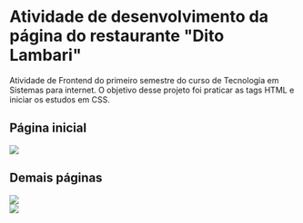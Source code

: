 # Atividade de desenvolvimento da página do restaurante "Dito Lambari"
Atividade de Frontend do primeiro semestre do curso de  Tecnologia em Sistemas para internet. O objetivo desse projeto foi praticar as tags HTML e iniciar os estudos em CSS.
## Página inicial 
![](https://github.com/Brunatremura/Atividade-frontend-1/blob/main/img/P1.PNG?raw=true)

## Demais páginas

![](https://github.com/Brunatremura/Atividade-frontend-1/blob/main/img/P2.PNG?raw=true)
<br>
![](https://github.com/Brunatremura/Atividade-frontend-1/blob/main/img/P3.PNG?raw=true)
